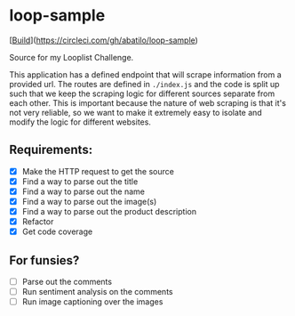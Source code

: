 # loop-sample

[[Build](https://circleci.com/gh/abatilo/loop-sample.svg?style=svg)](https://circleci.com/gh/abatilo/loop-sample)

Source for my Looplist Challenge.

This application has a defined endpoint that will scrape information from a provided url.
The routes are defined in `./index.js` and the code is split up such that we keep the scraping
logic for different sources separate from each other. This is important because the nature of
web scraping is that it's not very reliable, so we want to make it extremely easy to isolate and
modify the logic for different websites.

## Requirements:
- [x] Make the HTTP request to get the source
- [x] Find a way to parse out the title
- [x] Find a way to parse out the name
- [x] Find a way to parse out the image(s)
- [x] Find a way to parse out the product description
- [x] Refactor
- [x] Get code coverage

## For funsies?
- [ ] Parse out the comments
- [ ] Run sentiment analysis on the comments
- [ ] Run image captioning over the images
